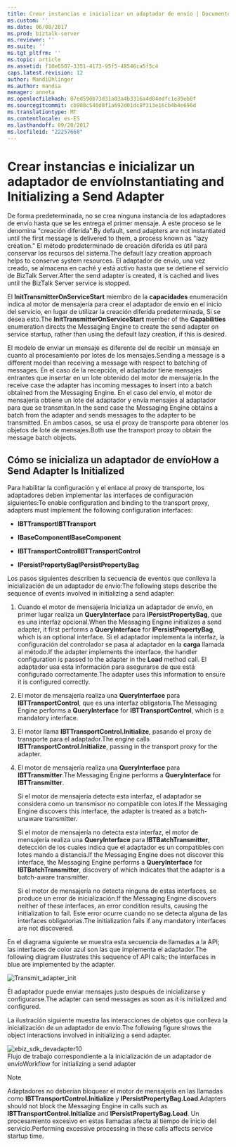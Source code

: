 ```yaml
---
title: Crear instancias e inicializar un adaptador de envío | Documentos de Microsoft
ms.custom: ''
ms.date: 06/08/2017
ms.prod: biztalk-server
ms.reviewer: ''
ms.suite: ''
ms.tgt_pltfrm: ''
ms.topic: article
ms.assetid: f10e6507-3351-4173-95f5-48546ca5f5c4
caps.latest.revision: 12
author: MandiOhlinger
ms.author: mandia
manager: anneta
ms.openlocfilehash: 07ed590b73d31a03a4b3316a4d84edfc1e39eb0f
ms.sourcegitcommit: cb908c540d8f1a692d01dc8f313e16cb4b4e696d
ms.translationtype: MT
ms.contentlocale: es-ES
ms.lasthandoff: 09/20/2017
ms.locfileid: "22257668"
---
```

# <a name="instantiating-and-initializing-a-send-adapter"></a><span data-ttu-id="ac927-102">Crear instancias e inicializar un adaptador de envío</span><span class="sxs-lookup"><span data-stu-id="ac927-102">Instantiating and Initializing a Send Adapter</span></span>
<span data-ttu-id="ac927-103">De forma predeterminada, no se crea ninguna instancia de los adaptadores de envío hasta que se les entrega el primer mensaje. A este proceso se le denomina "creación diferida".</span><span class="sxs-lookup"><span data-stu-id="ac927-103">By default, send adapters are not instantiated until the first message is delivered to them, a process known as "lazy creation."</span></span> <span data-ttu-id="ac927-104">El método predeterminado de creación diferida es útil para conservar los recursos del sistema.</span><span class="sxs-lookup"><span data-stu-id="ac927-104">The default lazy creation approach helps to conserve system resources.</span></span> <span data-ttu-id="ac927-105">El adaptador de envío, una vez creado, se almacena en caché y está activo hasta que se detiene el servicio de BizTalk Server.</span><span class="sxs-lookup"><span data-stu-id="ac927-105">After the send adapter is created, it is cached and lives until the BizTalk Server service is stopped.</span></span>  
  
 <span data-ttu-id="ac927-106">El **InitTransmitterOnServiceStart** miembro de la **capacidades** enumeración indica al motor de mensajería para crear el adaptador de envío en el inicio del servicio, en lugar de utilizar la creación diferida predeterminada, Si se desea esto.</span><span class="sxs-lookup"><span data-stu-id="ac927-106">The **InitTransmitterOnServiceStart** member of the **Capabilities** enumeration directs the Messaging Engine to create the send adapter on service startup, rather than using the default lazy creation, if this is desired.</span></span>  
  
 <span data-ttu-id="ac927-107">El modelo de enviar un mensaje es diferente del de recibir un mensaje en cuanto al procesamiento por lotes de los mensajes.</span><span class="sxs-lookup"><span data-stu-id="ac927-107">Sending a message is a different model than receiving a message with respect to batching of messages.</span></span> <span data-ttu-id="ac927-108">En el caso de la recepción, el adaptador tiene mensajes entrantes que insertar en un lote obtenido del motor de mensajería.</span><span class="sxs-lookup"><span data-stu-id="ac927-108">In the receive case the adapter has incoming messages to insert into a batch obtained from the Messaging Engine.</span></span> <span data-ttu-id="ac927-109">En el caso del envío, el motor de mensajería obtiene un lote del adaptador y envía mensajes al adaptador para que se transmitan.</span><span class="sxs-lookup"><span data-stu-id="ac927-109">In the send case the Messaging Engine obtains a batch from the adapter and sends messages to the adapter to be transmitted.</span></span> <span data-ttu-id="ac927-110">En ambos casos, se usa el proxy de transporte para obtener los objetos de lote de mensajes.</span><span class="sxs-lookup"><span data-stu-id="ac927-110">Both use the transport proxy to obtain the message batch objects.</span></span>  
  
## <a name="how-a-send-adapter-is-initialized"></a><span data-ttu-id="ac927-111">Cómo se inicializa un adaptador de envío</span><span class="sxs-lookup"><span data-stu-id="ac927-111">How a Send Adapter Is Initialized</span></span>  
 <span data-ttu-id="ac927-112">Para habilitar la configuración y el enlace al proxy de transporte, los adaptadores deben implementar las interfaces de configuración siguientes:</span><span class="sxs-lookup"><span data-stu-id="ac927-112">To enable configuration and binding to the transport proxy, adapters must implement the following configuration interfaces:</span></span>  
  
-   <span data-ttu-id="ac927-113">**IBTTransport**</span><span class="sxs-lookup"><span data-stu-id="ac927-113">**IBTTransport**</span></span>  
  
-   <span data-ttu-id="ac927-114">**IBaseComponent**</span><span class="sxs-lookup"><span data-stu-id="ac927-114">**IBaseComponent**</span></span>  
  
-   <span data-ttu-id="ac927-115">**IBTTransportControl**</span><span class="sxs-lookup"><span data-stu-id="ac927-115">**IBTTransportControl**</span></span>  
  
-   <span data-ttu-id="ac927-116">**IPersistPropertyBag**</span><span class="sxs-lookup"><span data-stu-id="ac927-116">**IPersistPropertyBag**</span></span>  
  
 <span data-ttu-id="ac927-117">Los pasos siguientes describen la secuencia de eventos que conlleva la inicialización de un adaptador de envío:</span><span class="sxs-lookup"><span data-stu-id="ac927-117">The following steps describe the sequence of events involved in initializing a send adapter:</span></span>  
  
1.  <span data-ttu-id="ac927-118">Cuando el motor de mensajería Inicializa un adaptador de envío, en primer lugar realiza un **QueryInterface** para **IPersistPropertyBag**, que es una interfaz opcional.</span><span class="sxs-lookup"><span data-stu-id="ac927-118">When the Messaging Engine initializes a send adapter, it first performs a **QueryInterface** for **IPersistPropertyBag**, which is an optional interface.</span></span> <span data-ttu-id="ac927-119">Si el adaptador implementa la interfaz, la configuración del controlador se pasa al adaptador en la **carga** llamada al método.</span><span class="sxs-lookup"><span data-stu-id="ac927-119">If the adapter implements the interface, the handler configuration is passed to the adapter in the **Load** method call.</span></span> <span data-ttu-id="ac927-120">El adaptador usa esta información para asegurarse de que está configurado correctamente.</span><span class="sxs-lookup"><span data-stu-id="ac927-120">The adapter uses this information to ensure it is configured correctly.</span></span>  
  
2.  <span data-ttu-id="ac927-121">El motor de mensajería realiza una **QueryInterface** para **IBTTransportControl**, que es una interfaz obligatoria.</span><span class="sxs-lookup"><span data-stu-id="ac927-121">The Messaging Engine performs a **QueryInterface** for **IBTTransportControl**, which is a mandatory interface.</span></span>  
  
3.  <span data-ttu-id="ac927-122">El motor llama **IBTTransportControl.Initialize**, pasando el proxy de transporte para el adaptador.</span><span class="sxs-lookup"><span data-stu-id="ac927-122">The engine calls **IBTTransportControl.Initialize**, passing in the transport proxy for the adapter.</span></span>  
  
4.  <span data-ttu-id="ac927-123">El motor de mensajería realiza una **QueryInterface** para **IBTTransmitter**.</span><span class="sxs-lookup"><span data-stu-id="ac927-123">The Messaging Engine performs a **QueryInterface** for **IBTTransmitter**.</span></span>  
  
     <span data-ttu-id="ac927-124">Si el motor de mensajería detecta esta interfaz, el adaptador se considera como un transmisor no compatible con lotes.</span><span class="sxs-lookup"><span data-stu-id="ac927-124">If the Messaging Engine discovers this interface, the adapter is treated as a batch-unaware transmitter.</span></span>  
  
     <span data-ttu-id="ac927-125">Si el motor de mensajería no detecta esta interfaz, el motor de mensajería realiza una **QueryInterface** para **IBTBatchTransmitter**, detección de los cuales indica que el adaptador es un compatibles con lotes mando a distancia.</span><span class="sxs-lookup"><span data-stu-id="ac927-125">If the Messaging Engine does not discover this interface, the Messaging Engine performs a **QueryInterface** for **IBTBatchTransmitter**, discovery of which indicates that the adapter is a batch-aware transmitter.</span></span>  
  
     <span data-ttu-id="ac927-126">Si el motor de mensajería no detecta ninguna de estas interfaces, se produce un error de inicialización.</span><span class="sxs-lookup"><span data-stu-id="ac927-126">If the Messaging Engine discovers neither of these interfaces, an error condition results, causing the initialization to fail.</span></span> <span data-ttu-id="ac927-127">Este error ocurre cuando no se detecta alguna de las interfaces obligatorias.</span><span class="sxs-lookup"><span data-stu-id="ac927-127">The initialization fails if any mandatory interfaces are not discovered.</span></span>  
  
 <span data-ttu-id="ac927-128">En el diagrama siguiente se muestra esta secuencia de llamadas a la API; las interfaces de color azul son las que implementa el adaptador.</span><span class="sxs-lookup"><span data-stu-id="ac927-128">The following diagram illustrates this sequence of API calls; the interfaces in blue are implemented by the adapter.</span></span>  
  
 ![](../core/media/transmit-adapter-init.gif "Transmit_adapter_init")  
  
 <span data-ttu-id="ac927-129">El adaptador puede enviar mensajes justo después de inicializarse y configurarse.</span><span class="sxs-lookup"><span data-stu-id="ac927-129">The adapter can send messages as soon as it is initialized and configured.</span></span>  
  
 <span data-ttu-id="ac927-130">La ilustración siguiente muestra las interacciones de objetos que conlleva la inicialización de un adaptador de envío.</span><span class="sxs-lookup"><span data-stu-id="ac927-130">The following figure shows the object interactions involved in initializing a send adapter.</span></span>  
  
 ![](../core/media/ebiz-sdk-devadapter10.gif "ebiz_sdk_devadapter10")  
<span data-ttu-id="ac927-131">Flujo de trabajo correspondiente a la inicialización de un adaptador de envío</span><span class="sxs-lookup"><span data-stu-id="ac927-131">Workflow for initializing a send adapter</span></span>  
  
> [!NOTE]
>  <span data-ttu-id="ac927-132">Adaptadores no deberían bloquear el motor de mensajería en las llamadas como **IBTTransportControl.Initialize** y **IPersistPropertyBag.Load**.</span><span class="sxs-lookup"><span data-stu-id="ac927-132">Adapters should not block the Messaging Engine in calls such as **IBTTransportControl.Initialize** and **IPersistPropertyBag.Load**.</span></span> <span data-ttu-id="ac927-133">Un procesamiento excesivo en estas llamadas afecta al tiempo de inicio del servicio.</span><span class="sxs-lookup"><span data-stu-id="ac927-133">Performing excessive processing in these calls affects service startup time.</span></span>